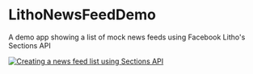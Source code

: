 # LithoNewsFeedDemo
A demo app showing a list of mock news feeds using Facebook Litho's Sections API

[![Creating a news feed list using Sections API](http://img.youtube.com/vi/an8O4QjLQ_I/0.jpg)](https://www.youtube.com/watch?v=an8O4QjLQ_I)
